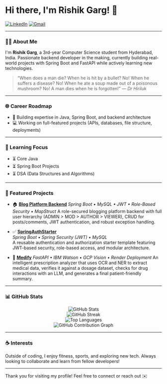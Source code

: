 # Hi there, I'm Rishik Garg! 👋

[![LinkedIn](https://img.shields.io/badge/LinkedIn-blue?logo=linkedin\&logoColor=white)](https://www.linkedin.com/in/rishik-garg-009860332/)
[![Gmail](https://img.shields.io/badge/Email-rishikgarg.dev@gmail.com-red?logo=gmail\&logoColor=white)](mailto:rishikgarg.dev@gmail.com)

---

### 👨‍🎓 About Me

I'm **Rishik Garg**, a 3rd-year Computer Science student from Hyderabad, India. Passionate backend developer in the making, currently building real-world projects with Spring Boot and FastAPI while actively learning new technologies.

> “When does a man die? When he is hit by a bullet? No! When he suffers a disease? No! When he ate a soup made out of a poisonous mushroom? No! A man dies when he is forgotten!”  — *Dr Hiriluk*

---

### 🌐 Career Roadmap

* 📌 Building expertise in Java, Spring Boot, and backend architecture
* 💻 Working on full-featured projects (APIs, databases, file structure, deployments)

---

### 📖 Learning Focus

* ⏳ Core Java
* ⏳ Spring Boot Projects
* ⏳ DSA (Data Structures and Algorithms)

---

### 🌟 Featured Projects

* 🏠 **[Blog Platform Backend](https://github.com/Risspecct/Blog-Platform-Backend)**
  *Spring Boot • MySQL • JWT • Role-Based Security • MapStruct*
  A role-secured blogging platform backend with full user hierarchy (ADMIN > MOD > AUTHOR > VIEWER), CRUD for posts/comments, JWT authentication, and robust exception handling.

* ✅ **[SpringAuthStarter](https://github.com/Risspecct/Spring-Security-Starter)**  
  *Spring Boot • Spring Security (JWT) • MySQL*  
  A reusable authentication and authorization starter template featuring JWT-based security, role-based access, and modular architecture.

* 🍻 **[Medify](https://github.com/Risspecct/Medify)**
  *FastAPI • IBM Watson • GCP Vision • Render Deployment*
   An intelligent prescription analyzer that uses OCR and NER to extract medical data, verifies it against a dosage dataset, checks for drug interactions with an LLM, and generates a final patient-friendly summary.
---

### 📊 GitHub Stats

<p align="center">
  <img src="https://github-readme-stats.vercel.app/api?username=Risspecct&show_icons=true&theme=radical" alt="GitHub Stats" />
  <br/>
  <img src="https://github-readme-streak-stats.herokuapp.com/?user=Risspecct&theme=dark" alt="GitHub Streak" />
  <br/>
  <img src="https://github-readme-stats.vercel.app/api/top-langs/?username=Risspecct&layout=compact&theme=radical" alt="Top Languages" />
  <br/>
  <img src="https://github-readme-activity-graph.vercel.app/graph?username=Risspecct&theme=react-dark" alt="GitHub Contribution Graph" />
</p>

<!-- Note: Visitor counter only visible to owner -->

<!-- ![Visitor Count](https://visitor-badge.laobi.icu/badge?page_id=Risspecct.Risspecct) -->

---

### ☕ Interests

Outside of coding, I enjoy fitness, sports, and exploring new tech. Always looking to collaborate and learn from fellow developers!

---

Thank you for visiting my profile! Feel free to connect or reach out ✉️
